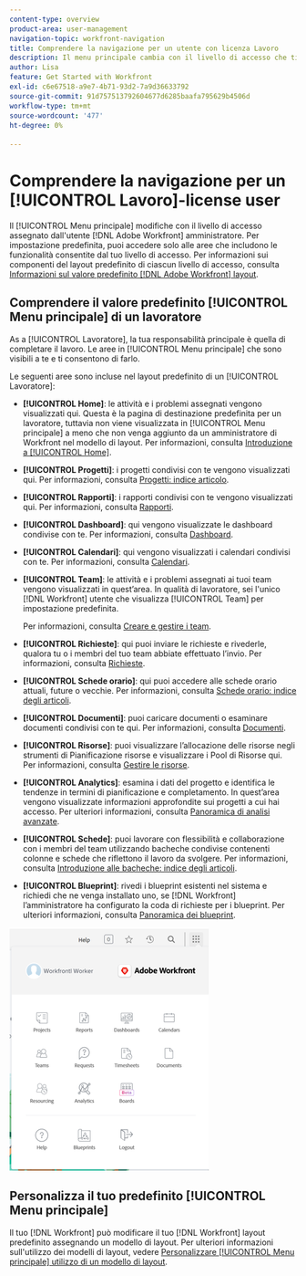 ```yaml
---
content-type: overview
product-area: user-management
navigation-topic: workfront-navigation
title: Comprendere la navigazione per un utente con licenza Lavoro
description: Il menu principale cambia con il livello di accesso che ti è stato assegnato [!DNL Adobe Workfront] amministratore. Per impostazione predefinita, puoi accedere solo alle aree che includono le funzionalità consentite dal tuo livello di accesso.
author: Lisa
feature: Get Started with Workfront
exl-id: c6e67518-a9e7-4b71-93d2-7a9d36633792
source-git-commit: 91d757513792604677d6285baafa795629b4506d
workflow-type: tm+mt
source-wordcount: '477'
ht-degree: 0%

---
```


# Comprendere la navigazione per un [!UICONTROL Lavoro]-license user

Il [!UICONTROL Menu principale] modifiche con il livello di accesso assegnato dall&#39;utente [!DNL Adobe Workfront] amministratore. Per impostazione predefinita, puoi accedere solo alle aree che includono le funzionalità consentite dal tuo livello di accesso. Per informazioni sui componenti del layout predefinito di ciascun livello di accesso, consulta [Informazioni sul valore predefinito [!DNL Adobe Workfront] layout](../../../administration-and-setup/customize-workfront/use-layout-templates/about-the-default-wf-layout.md).

## Comprendere il valore predefinito [!UICONTROL Menu principale] di un lavoratore

As a [!UICONTROL Lavoratore], la tua responsabilità principale è quella di completare il lavoro. Le aree in [!UICONTROL Menu principale] che sono visibili a te e ti consentono di farlo.

Le seguenti aree sono incluse nel layout predefinito di un [!UICONTROL Lavoratore]:

* **[!UICONTROL Home]**: le attività e i problemi assegnati vengono visualizzati qui. Questa è la pagina di destinazione predefinita per un lavoratore, tuttavia non viene visualizzata in [!UICONTROL Menu principale] a meno che non venga aggiunto da un amministratore di Workfront nel modello di layout.  Per informazioni, consulta [Introduzione a [!UICONTROL Home]](../../../workfront-basics/using-home/using-the-home-area/get-started-with-home.md).

* **[!UICONTROL Progetti]**: i progetti condivisi con te vengono visualizzati qui. Per informazioni, consulta [Progetti: indice articolo](../../../manage-work/projects/projects-overview.md).

* **[!UICONTROL Rapporti]**: i rapporti condivisi con te vengono visualizzati qui. Per informazioni, consulta [Rapporti](../../../reports-and-dashboards/reports/reports-overview.md).

* **[!UICONTROL Dashboard]**: qui vengono visualizzate le dashboard condivise con te. Per informazioni, consulta [Dashboard](../../../reports-and-dashboards/dashboards/dashboards-overview.md).

* **[!UICONTROL Calendari]**: qui vengono visualizzati i calendari condivisi con te. Per informazioni, consulta [Calendari](../../../reports-and-dashboards/reports/calendars/calendars.md).

* **[!UICONTROL Team]**: le attività e i problemi assegnati ai tuoi team vengono visualizzati in quest’area. In qualità di lavoratore, sei l&#39;unico [!DNL Workfront] utente che visualizza [!UICONTROL Team] per impostazione predefinita.

  Per informazioni, consulta [Creare e gestire i team](../../../people-teams-and-groups/create-and-manage-teams/create-and-mange-teams.md).

* **[!UICONTROL Richieste]**: qui puoi inviare le richieste e rivederle, qualora tu o i membri del tuo team abbiate effettuato l’invio. Per informazioni, consulta [Richieste](../../../manage-work/requests/requests-overview.md).

* **[!UICONTROL Schede orario]**: qui puoi accedere alle schede orario attuali, future o vecchie. Per informazioni, consulta [Schede orario: indice degli articoli](../../../timesheets/timesheets-all.md).

* **[!UICONTROL Documenti]**: puoi caricare documenti o esaminare documenti condivisi con te qui. Per informazioni, consulta [Documenti](../../../documents/documents-overview.md).

* **[!UICONTROL Risorse]**: puoi visualizzare l’allocazione delle risorse negli strumenti di Pianificazione risorse e visualizzare i Pool di Risorse qui. Per informazioni, consulta [Gestire le risorse](../../../resource-mgmt/manage-resources.md).

* **[!UICONTROL Analytics]**: esamina i dati del progetto e identifica le tendenze in termini di pianificazione e completamento. In quest’area vengono visualizzate informazioni approfondite sui progetti a cui hai accesso. Per ulteriori informazioni, consulta [Panoramica di analisi avanzate](../../../enhanced-analytics/enhanced-analytics-overview.md).

* **[!UICONTROL Schede]**: puoi lavorare con flessibilità e collaborazione con i membri del team utilizzando bacheche condivise contenenti colonne e schede che riflettono il lavoro da svolgere. Per informazioni, consulta [Introduzione alle bacheche: indice degli articoli](../../../agile/get-started-with-boards/get-started-with-boards.md).

* **[!UICONTROL Blueprint]**: rivedi i blueprint esistenti nel sistema e richiedi che ne venga installato uno, se [!DNL Workfront] l’amministratore ha configurato la coda di richieste per i blueprint. Per ulteriori informazioni, consulta [Panoramica dei blueprint](../../../administration-and-setup/blueprints/blueprints-overview.md).

![](assets/worker-main-menu-350x426.png)

## Personalizza il tuo predefinito [!UICONTROL Menu principale]

Il tuo [!DNL Workfront] può modificare il tuo [!DNL Workfront] layout predefinito assegnando un modello di layout. Per ulteriori informazioni sull&#39;utilizzo dei modelli di layout, vedere  [Personalizzare [!UICONTROL Menu principale] utilizzo di un modello di layout](../../../administration-and-setup/customize-workfront/use-layout-templates/customize-main-menu.md).
